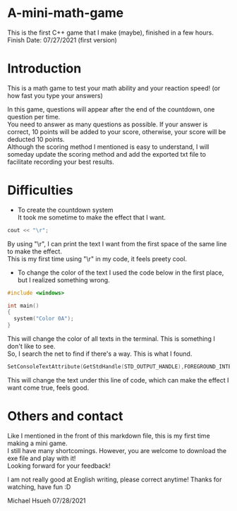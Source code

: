 # A-mini-math-game  
  
This is the first C++ game that I make (maybe), finished in a few hours.  
Finish Date: 07/27/2021 (first version)  
  
# Introduction  
  
This is a math game to test your math ability and your reaction speed! (or how fast you type your answers)  
  
In this game, questions will appear after the end of the countdown, one question per time.  
You need to answer as many questions as possible. If your answer is correct, 10 points will be added to your score, otherwise, your score will be deducted 10 points.  
Although the scoring method I mentioned is easy to understand, I will someday update the scoring method and add the exported txt file to facilitate recording your best results.  
  
# Difficulties
  
* To create the countdown system  
It took me sometime to make the effect that I want.  
  
```C++
cout << "\r";
```
  
By using "\r", I can print the text I want from the first space of the same line to make the effect.  
This is my first time using "\r" in my code, it feels preety cool.

* To change the color of the text
I used the code below in the first place, but I realized something wrong.

```C++
#include <windows>

int main()
{
  system("Color 0A");
}
```
This will change the color of all texts in the terminal. This is something I don't like to see.  
So, I search the net to find if there's a way. This is what I found.  
```C++
SetConsoleTextAttribute(GetStdHandle(STD_OUTPUT_HANDLE),FOREGROUND_INTENSITY|0x0007);
```
This will change the text under this line of code, which can make the effect I want come true, feels good.  
  
# Others and contact  
  
Like I mentioned in the front of this markdown file, this is my first time making a mini game.  
I still have many shortcomings. However, you are welcome to download the exe file and play with it!  
Looking forward for your feedback!

I am not really good at English writing, please correct anytime!
Thanks for watching, have fun :D

Michael Hsueh 07/28/2021
